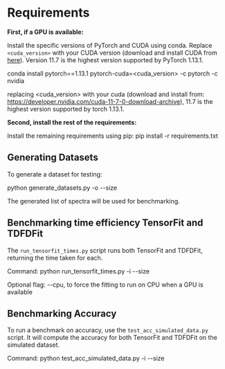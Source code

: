 # Requirements

**First, if a GPU is available:**

Install the specific versions of PyTorch and CUDA using conda. Replace `<cuda_version>` with your CUDA version (download and install CUDA from [here](https://developer.nvidia.com/cuda-11-7-0-download-archive)). Version 11.7 is the highest version supported by PyTorch 1.13.1.

conda install pytorch==1.13.1 pytorch-cuda=<cuda_version> -c pytorch -c nvidia

replacing <cuda_version> with your cuda (download and install from: https://developer.nvidia.com/cuda-11-7-0-download-archive), 11.7 is the highest version supported by torch 1.13.1.

**Second, install the rest of the requirements:**

Install the remaining requirements using pip: pip install -r requirements.txt

## Generating Datasets

To generate a dataset for testing:

python generate_datasets.py -o <output filename.csv> --size <number of simulated spectra>

The generated list of spectra will be used for benchmarking.

## Benchmarking time efficiency TensorFit and TDFDFit

The `run_tensorfit_times.py` script runs both TensorFit and TDFDFit, returning the time taken for each.

Command: python run_tensorfit_times.py -i <simulation filename> --size <number of spectra to fit>

Optional flag: --cpu, to force the fitting to run on CPU when a GPU is available

## Benchmarking Accuracy

To run a benchmark on accuracy, use the `test_acc_simulated_data.py` script. It will compute the accuracy for both TensorFit and TDFDFit on the simulated dataset.

Command: python test_acc_simulated_data.py -i <simulation filename> --size <number of spectra to fit>

